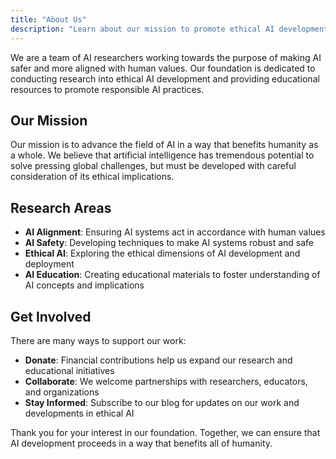 ```yaml
---
title: "About Us"
description: "Learn about our mission to promote ethical AI development and education"
---
```


We are a team of AI researchers working towards the purpose of making AI safer and more aligned with human values. Our foundation is dedicated to conducting research into ethical AI development and providing educational resources to promote responsible AI practices.

## Our Mission

Our mission is to advance the field of AI in a way that benefits humanity as a whole. We believe that artificial intelligence has tremendous potential to solve pressing global challenges, but must be developed with careful consideration of its ethical implications.

## Research Areas

- **AI Alignment**: Ensuring AI systems act in accordance with human values
- **AI Safety**: Developing techniques to make AI systems robust and safe
- **Ethical AI**: Exploring the ethical dimensions of AI development and deployment
- **AI Education**: Creating educational materials to foster understanding of AI concepts and implications

## Get Involved

There are many ways to support our work:

- **Donate**: Financial contributions help us expand our research and educational initiatives
- **Collaborate**: We welcome partnerships with researchers, educators, and organizations
- **Stay Informed**: Subscribe to our blog for updates on our work and developments in ethical AI

Thank you for your interest in our foundation. Together, we can ensure that AI development proceeds in a way that benefits all of humanity.
